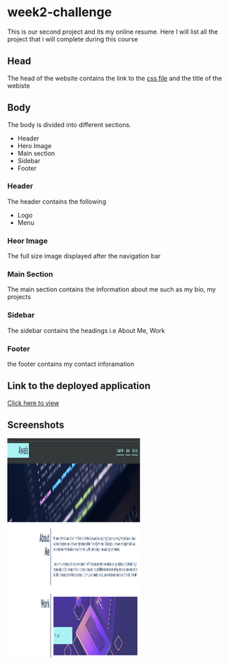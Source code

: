 # week2-challenge

This is our second project and its my online resume.
Here I will list all the project that i will complete during this course</b>

<h2>Head</h2>
The head of the website contains the link to the <a href="https://github.com/awaisav/week2-challenge/blob/main/assets/css/style.css" target="_blank">css file</a>
and the title of the webiste

<h2>Body</h2>
The body is divided into different sections.
<ul>
  <li>Header</li>
  <li>Hero Image</li>
  <li>Main section</li>
  <li>Sidebar</li>
  <li>Footer</li>
</ul>

<h3>Header</h3>
The header contains the following
<ul>
  <li>Logo</li>
  <li>Menu</li>
</ul>

<h3>Heor Image</h3>
The full size image displayed after the navigation bar

<h3>Main Section</h3>
The main section contains the information about me such as my bio, my projects

<h3>Sidebar</h3>
The sidebar contains the headings i.e About Me, Work
  
<h3>Footer</h3>
the footer contains my contact inforamation

<h2>Link to the deployed application</h2>
<a href="http://week2.informistaan.com/" target="_blank">Click here to view</a>

<h2>Screenshots</h2>
<img src="https://github.com/awaisav/week2-challenge/blob/main/assets/screenshots/Screenshot%202022-10-17%20at%201.04.55%20AM.png" width="60%" height="500px">
